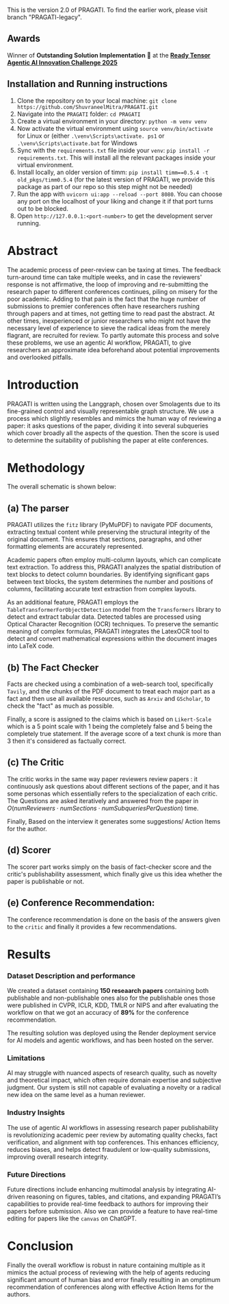 
This is the version 2.0 of PRAGATI. To find the earlier work, please visit branch "PRAGATI-legacy".

## Awards

Winner of **Outstanding Solution Implementation** 🎉 at the [**Ready Tensor Agentic AI Innovation Challenge 2025**](https://app.readytensor.ai/publications/pragati-paper-review-and-guidance-for-academic-target-identification-Nkv6cLXGp3Hp)

## Installation and Running instructions

1. Clone the repository on to your local machine: `git clone https://github.com/ShuvraneelMitra/PRAGATI.git`
2. Navigate into the `PRAGATI` folder: `cd PRAGATI`
3. Create a virtual environment in your directory: `python -m venv venv`
4. Now activate the virtual environment using `source venv/bin/activate` for Linux or (either `.\venv\Scripts\activate.
   ps1` or `.\venv\Scripts\activate.bat` for Windows
5. Sync with the `requirements.txt` file inside your `venv`: `pip install -r requirements.txt`. This will install all 
   the 
   relevant packages inside your virtual environment.
6. Install locally, an older version of timm: `pip install timm==0.5.4 -t old_pkgs/timm0.5.4` (for the latest version of PRAGATI, we provide this package as part of our repo so this step might not be needed)
7. Run the app with `uvicorn ui:app --reload --port 8080`. You can choose any port on the localhost of your liking 
   and change it if that port turns out to be blocked.
8. Open `http://127.0.0.1:<port-number>` to get the development server running.

# Abstract

The academic process of peer-review can be taxing at times. The feedback turn-around time can take multiple weeks, and in case the reviewers' response is not affirmative, the loop of improving and re-submitting the research paper to different conferences continues, piling on misery for the poor academic. Adding to that pain is the fact that the huge number of submissions to premier conferences often have researchers rushing through papers and at times, not getting time to read past the abstract. At other times, inexperienced or junior researchers who might not have the necessary level of experience to sieve the radical ideas from the merely flagrant, are recruited for review. To partly automate this process and solve these problems, we use an agentic AI workflow, PRAGATI, to give researchers an approximate idea beforehand about potential improvements and overlooked pitfalls.

# Introduction

PRAGATI is written using the Langgraph, chosen over Smolagents due to its fine-grained control and visually representable graph structure. We use a process which slightly resembles and mimics the human way of reviewing a paper: it asks questions of the paper, dividing it into several subqueries which cover broadly all the aspects of the question. Then the score is used to determine the suitability of publishing the paper at elite conferences.

# Methodology

The overall schematic is shown below:

## (a) The parser
PRAGATI utilizes the `fitz` library (PyMuPDF) to navigate PDF documents, extracting textual content while preserving the structural integrity of the original document. This ensures that sections, paragraphs, and other formatting elements are accurately represented.​

Academic papers often employ multi-column layouts, which can complicate text extraction. To address this, PRAGATI analyzes the spatial distribution of text blocks to detect column boundaries. By identifying significant gaps between text blocks, the system determines the number and positions of columns, facilitating accurate text extraction from complex layouts.​

As an additional feature, PRAGATI employs the `TableTransformerForObjectDetection` model from the `Transformers` library to detect and extract tabular data. Detected tables are processed using Optical Character Recognition (OCR) techniques. To preserve the semantic meaning of complex formulas, PRAGATI integrates the LatexOCR tool to detect and convert mathematical expressions within the document images into LaTeX code.​

## (b)  The Fact Checker

Facts are checked using a combination of a web-search tool, specifically `Tavily`, and the chunks of the PDF document to treat each major part as a fact and then use all available resources, such as `Arxiv` and `GScholar`, to check the "fact" as much as possible.

Finally, a score is assigned to the claims which is based on `Likert-Scale` which is a 5 point scale with 1 being the completely false and 5 being the completely true statement. If the average score of a text chunk is more than 3 then it's considered as factually correct.

## (c) The Critic

The critic works in the same way paper reviewers review papers : it continuously ask questions about different sections of the paper, and it has some personas which essentially refers to the specialization of each critic. The Questions are asked iteratively and answered from the paper in $O(numReviewers\cdot numSections \cdot numSubqueriesPerQuestion)$ time.

Finally, Based on the interview it generates some suggestions/ Action Items for the author.

## (d) Scorer

The scorer part works simply on the basis of fact-checker score and the critic's publishability assessment, which finally give us this idea whether the paper is publishable or not.

## (e) Conference Recommendation:

The conference recommendation is done on the basis of the answers given to the `critic` and finally 
it provides a few recommendations.

# Results

### Dataset Description and performance
We created a dataset containing **150 reseaarch papers** containing both publishable and non-publishable ones also for the publishable ones those were published in CVPR, ICLR, KDD, TMLR  or NIPS and after evaluating the workflow on that we got an accuracy of **89%** for the conference recommendation.

The resulting solution was deployed using the Render deployment service for AI models and agentic workflows, and has been hosted on the server.

### Limitations

 AI may struggle with nuanced aspects of research quality, such as novelty and theoretical impact, which often require domain expertise and subjective judgment. Our system is still not capable of evaluating a novelty or a radical new idea on the same level as a human reviewer.

### Industry Insights

The use of agentic AI workflows in assessing research paper publishability is revolutionizing academic peer review by automating quality checks, fact verification, and alignment with top conferences. This enhances efficiency, reduces biases, and helps detect fraudulent or low-quality submissions, improving overall research integrity.

### Future Directions
Future directions include enhancing multimodal analysis by integrating AI-driven reasoning on figures, tables, and citations, and expanding PRAGATI’s capabilities to provide real-time feedback to authors for improving their papers before submission. Also we can provide a feature to have real-time editing for papers like the `canvas` on ChatGPT.

# Conclusion
Finally the overall workflow is robust in nature containing multiple as it mimics the actual process of reviewing with the help of agents reducing significant amount of human bias and error finally resulting in an omptimum recommendation of conferences along with effective Action Items for the authors.
